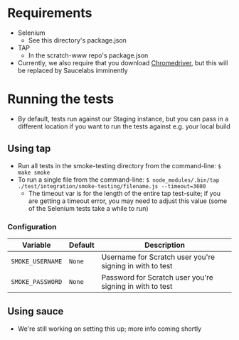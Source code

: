 # Requirements

* Selenium
  * See this directory's package.json
* TAP
  * In the scratch-www repo's package.json
* Currently, we also require that you download [Chromedriver](https://sites.google.com/a/chromium.org/chromedriver/), but this will be replaced by Saucelabs imminently

# Running the tests

* By default, tests run against our Staging instance, but you can pass in a different location if you want to run the tests against e.g. your local build

## Using tap
* Run all tests in the smoke-testing directory from the command-line: `$ make smoke`
* To run a single file from the command-line: `$ node_modules/.bin/tap ./test/integration/smoke-testing/filename.js --timeout=3600`
  * The timeout var is for the length of the entire tap test-suite; if you are getting a timeout error, you may need to adjust this value (some of the Selenium tests take a while to run)

### Configuration

| Variable      		| Default               | Description                                 			    |
| ---------------------	| --------------------- | --------------------------------------------------------- |
| `SMOKE_USERNAME`    	| `None` 				| Username for Scratch user you're signing in with to test 	|
| `SMOKE_PASSWORD`  	| `None`                | Password for Scratch user you're signing in with to test  |

## Using sauce
* We're still working on setting this up; more info coming shortly